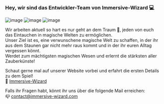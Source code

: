 ### Hey, wir sind das Entwickler-Team von Immersive-Wizard 💻

![image](https://github.com/Immersive-Wizard/Immersive-Wizard/assets/151909771/add8cfa6-03f1-4577-aaf2-34e0846d49df)
![image](https://github.com/Immersive-Wizard/Immersive-Wizard/assets/151909771/9ab4ffa9-21ad-4622-bbf6-dc5024196c88)
![image](https://github.com/Immersive-Wizard/Immersive-Wizard/assets/151909771/fa8a0c62-a510-482e-b4a5-d0ad96d4e764)

Wir arbeiten aktuell so hart es nur geht an dem Traum 💭, jeden von euch das Eintauchen in magische Welten zu ermöglichen. <br>
Unser Ziel ist es, eine verwunschene magische Welt zu schaffen, in der ihr aus dem Staunen gar nicht mehr raus kommt und in der ihr euren Alltag vergessen könnt. <br>
Werdet zum mächtigsten magischen Wesen und erlernt die stärksten aller Zauberkünste! <br>

Schaut gerne mal auf unserer Website vorbei und erfahrt die ersten Details zu dem Spiel! <br>
👀 [Immersive-Wizard](www.immersive-wizard.com "www.immersive-wizard.com")
<!--
💖 Support the Project
Thank you so much already for using my projects! If you want to go a step further and support my open source work, buy me a coffee:

👓 🚀
-->

Falls ihr Fragen habt, könnt ihr uns über die folgende Mail erreichen: <br>
📪 [contact@immersive-wizard.com](mailto:contact@immersive-wizard.com?subject=[GitHub]%20Frage)

